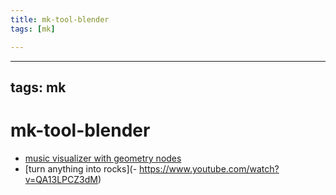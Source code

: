 ```yaml
---
title: mk-tool-blender
tags: [mk]

---
```


---
tags: mk
---


# mk-tool-blender

- [music visualizer with geometry nodes](https://lesterbanks.com/2022/05/how-to-create-a-music-visualizer-with-geometry-nodes/)
- [turn anything into rocks](- https://www.youtube.com/watch?v=QA13LPCZ3dM)
